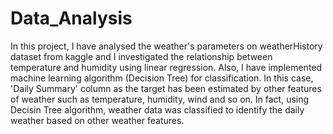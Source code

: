 # Data_Analysis
In this project, I have analysed the weather's parameters on weatherHistory dataset from kaggle and I investigated the relationship between temperature and humidity using linear regression. Also, I have implemented machine learning algorithm (Decision Tree) for classification. In this case, 'Daily Summary' column as the target has been estimated by other features of weather such as temperature, humidity, wind and so on. In fact, using Decisin Tree algorithm, weather data was classified to identify the daily weather based on  other weather features.
